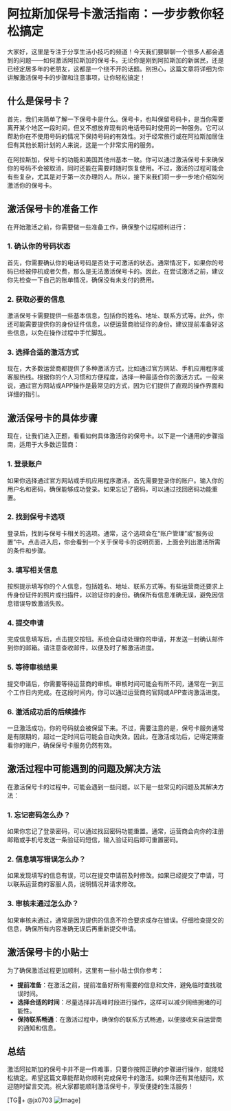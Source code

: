 # 阿拉斯加保号卡激活指南：一步步教你轻松搞定

大家好，这里是专注于分享生活小技巧的频道！今天我们要聊聊一个很多人都会遇到的问题——如何激活阿拉斯加的保号卡。无论你是刚到阿拉斯加的新居民，还是已经定居多年的老朋友，这都是一个绕不开的话题。别担心，这篇文章将详细为你讲解激活保号卡的步骤和注意事项，让你轻松搞定！

## 什么是保号卡？

首先，我们来简单了解一下保号卡是什么。保号卡，也叫保留号码卡，是当你需要离开某个地区一段时间，但又不想放弃现有的电话号码时使用的一种服务。它可以帮助你在不使用号码的情况下保持号码的有效性。对于经常旅行或在阿拉斯加居住但有其他长期计划的人来说，这是一个非常实用的服务。

在阿拉斯加，保号卡的功能和美国其他州基本一致。你可以通过激活保号卡来确保你的号码不会被取消，同时还能在需要时随时恢复使用。不过，激活的过程可能会有些复杂，尤其是对于第一次办理的人。所以，接下来我们将一步一步地介绍如何激活你的保号卡。

## 激活保号卡的准备工作

在开始激活之前，你需要做一些准备工作，确保整个过程顺利进行：

### 1. 确认你的号码状态
首先，你需要确认你的电话号码是否处于可激活的状态。通常情况下，如果你的号码已经被停机或者欠费，那么是无法激活保号卡的。因此，在尝试激活之前，建议你先检查一下自己的账单情况，确保没有未支付的费用。

### 2. 获取必要的信息
激活保号卡需要提供一些基本信息，包括你的姓名、地址、联系方式等。此外，你还可能需要提供你的身份证件信息，以便运营商验证你的身份。建议提前准备好这些信息，以免在操作过程中手忙脚乱。

### 3. 选择合适的激活方式
现在，大多数运营商都提供了多种激活方式，比如通过官方网站、手机应用程序或客服热线。根据你的个人习惯和方便程度，选择一种最适合你的激活方式。一般来说，通过官方网站或APP操作是最常见的方式，因为它们提供了直观的操作界面和详细的指引。

## 激活保号卡的具体步骤

现在，让我们进入正题，看看如何具体激活你的保号卡。以下是一个通用的步骤指南，适用于大多数运营商：

### 1. 登录账户
如果你选择通过官方网站或手机应用程序激活，首先需要登录你的账户。输入你的用户名和密码，确保能够成功登录。如果忘记了密码，可以通过找回密码功能重置。

### 2. 找到保号卡选项
登录后，找到与保号卡相关的选项。通常，这个选项会在“账户管理”或“服务设置”中。点击进入后，你会看到一个关于保号卡的说明页面，上面会列出激活所需的条件和步骤。

### 3. 填写相关信息
按照提示填写你的个人信息，包括姓名、地址、联系方式等。有些运营商还要求上传身份证件的照片或扫描件，以验证你的身份。确保所有信息准确无误，避免因信息错误导致激活失败。

### 4. 提交申请
完成信息填写后，点击提交按钮。系统会自动处理你的申请，并发送一封确认邮件到你的邮箱。请注意查收邮件，以便及时了解激活进度。

### 5. 等待审核结果
提交申请后，你需要等待运营商的审核。审核时间可能会有所不同，通常在一到三个工作日内完成。在这段时间内，你可以通过运营商的官网或APP查询激活进度。

### 6. 激活成功后的后续操作
一旦激活成功，你的号码就会被保留下来。不过，需要注意的是，保号卡服务通常是有限期的，超过一定时间后可能会自动失效。因此，在激活成功后，记得定期查看你的账户，确保保号卡服务仍然有效。

## 激活过程中可能遇到的问题及解决方法

在激活保号卡的过程中，可能会遇到一些问题。以下是一些常见的问题及其解决方法：

### 1. 忘记密码怎么办？
如果你忘记了登录密码，可以通过找回密码功能重置。通常，运营商会向你的注册邮箱或手机号发送一条验证码短信，输入验证码后即可重置密码。

### 2. 信息填写错误怎么办？
如果发现填写的信息有误，可以在提交申请前及时修改。如果已经提交了申请，可以联系运营商的客服人员，说明情况并请求修改。

### 3. 审核未通过怎么办？
如果审核未通过，通常是因为提供的信息不符合要求或存在错误。仔细检查提交的信息，确保所有内容准确无误后再重新提交申请。

## 激活保号卡的小贴士

为了确保激活过程更加顺利，这里有一些小贴士供你参考：

- **提前准备**：在激活之前，提前准备好所有需要的信息和文件，避免临时查找耽误时间。
- **选择合适的时间**：尽量选择非高峰时段进行操作，这样可以减少网络拥堵的可能性。
- **保持联系畅通**：在激活过程中，确保你的联系方式畅通，以便接收来自运营商的通知和信息。

## 总结

激活阿拉斯加的保号卡并不是一件难事，只要你按照正确的步骤进行操作，就能轻松搞定。希望这篇文章能帮助你顺利完成保号卡的激活。如果你还有其他疑问，欢迎随时留言交流。祝大家都能顺利激活保号卡，享受便捷的生活服务！

[TG💪+ @jx0703 ![Image](https://github.com/user-attachments/assets/dbca1d08-cadb-493c-b0ec-ad6f7a83f270)]
